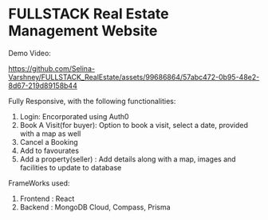 # FULLSTACK Real Estate Management Website
Demo Video:

https://github.com/Selina-Varshney/FULLSTACK_RealEstate/assets/99686864/57abc472-0b95-48e2-8d67-219d89158b44

Fully Responsive, with the following functionalities:
1) Login: Encorporated using Auth0
2) Book A Visit(for buyer): Option to book a visit, select a date, provided with a map as well
3) Cancel a Booking
4) Add to favourates
5) Add a property(seller) : Add details along with a map, images and facilities to update to database

FrameWorks used:
1) Frontend : React
2) Backend : MongoDB Cloud, Compass, Prisma
